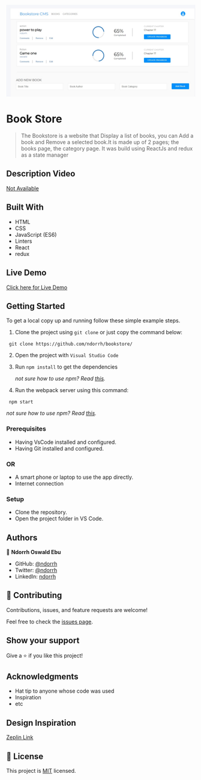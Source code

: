 ![](/projectimage.jpg)

# Book Store
> The Bookstore is a website that Display a list of books, you can Add a book and Remove a selected book.It is made up of 2 pages; the books page, the category page.
> It was build using ReactJs and redux as a state manager
## Description Video

[Not Available]()

## Built With

- HTML
- CSS
- JavaScript (ES6)
- Linters
- React
- redux

## Live Demo
[Click here for Live Demo](https://ndorrh.github.io/bookstore/)


## Getting Started
To get a local copy up and running follow these simple example steps.
1. Clone the project using `git clone` or just copy the command below:
  ```
   git clone https://github.com/ndorrh/bookstore/
   ```
2. Open the project with `Visual Studio Code`
3. Run `npm install` to get the dependencies

   *not sure how to use npm? Read [this](https://docs.npmjs.com/downloading-and-installing-node-js-and-npm).*
4. Run the webpack server using this command:
  ```
   npm start
   ```
  *not sure how to use npm? Read [this](https://docs.npmjs.com/downloading-and-installing-node-js-and-npm).*

### Prerequisites
- Having VsCode installed and configured.
- Having Git installed and configured.
### OR
- A smart phone or laptop to use the app directly.
- Internet connection

### Setup
- Clone the repository.
- Open the project folder in VS Code.

## Authors

👤 **Ndorrh Oswald Ebu**

- GitHub: [@ndorrh](https://github.com/ndorrh)
- Twitter: [@ndorrh](https://twitter.com/ndorrh)
- LinkedIn: [ndorrh](https://www.linkedin.com/in/ndorrh-oswald-ebu-82ab02236/)

## 🤝 Contributing

Contributions, issues, and feature requests are welcome!

Feel free to check the [issues page](https://github.com/ndorrh/bookstore/issues).

## Show your support

Give a ⭐️ if you like this project!

## Acknowledgments

- Hat tip to anyone whose code was used
- Inspiration
- etc

## Design Inspiration

[Zeplin Link](https://app.zeplin.io/project/5b35a9e13227086040f8eb75/screen/5b695e29bb8c844f118f9378)


## 📝 License

This project is [MIT](./MIT.md) licensed.
